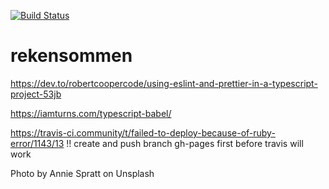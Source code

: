 [![Build Status](https://travis-ci.org/ThomasAndrewMacLean/rekensommen.svg?branch=master)](https://travis-ci.org/ThomasAndrewMacLean/rekensommen)

# rekensommen

https://dev.to/robertcoopercode/using-eslint-and-prettier-in-a-typescript-project-53jb

https://iamturns.com/typescript-babel/

https://travis-ci.community/t/failed-to-deploy-because-of-ruby-error/1143/13
!! create and push branch gh-pages first before travis will work


Photo by Annie Spratt on Unsplash